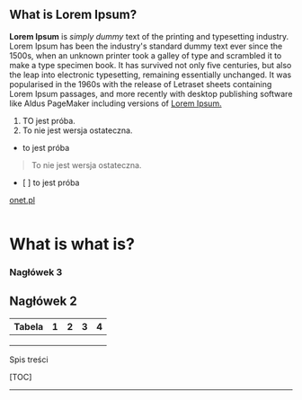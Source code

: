 ## What is Lorem Ipsum?

**Lorem Ipsum** is *simply dummy* text of the printing and typesetting
industry. Lorem Ipsum has been the industry's standard dummy text ever
since the 1500s, when an unknown printer took a galley of type and
scrambled it to make a type specimen book. It has survived not only five
centuries, but also the leap into electronic typesetting, remaining
essentially unchanged. It was popularised in the 1960s with the release
of Letraset sheets containing Lorem Ipsum passages, and more recently
with desktop publishing software like Aldus PageMaker including versions
of <u>Lorem Ipsum.</u>

1.  TO jest próba.
2.  To nie jest wersja ostateczna.

<!-- end list -->

  - to jest próba

> To nie jest wersja ostateczna.

  - \[ \] to jest próba

[onet.pl]()

![<img src="https://picsum.photos/id/237/200/300">]()

# What is what is?

### Nagłówek 3

## Nagłówek 2

| Tabela | 1 | 2 | 3 | 4 |
| ------ | - | - | - | - |
|        |   |   |   |   |
|        |   |   |   |   |
|        |   |   |   |   |

Spis treści

\[TOC\]

-----
